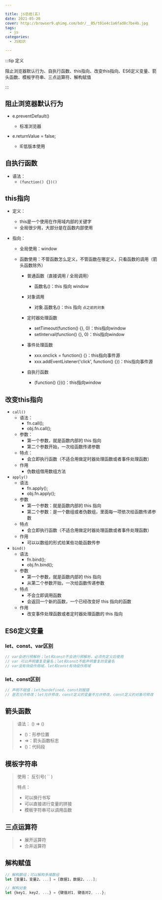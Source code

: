 ```yaml
---

title: js总结(五)
date: 2021-05-28
cover: http://browser9.qhimg.com/bdr/__85/t01e4c1a6fad8c7be4b.jpg
tags:
  - js
categories:
  - JS知识

---
```


:::tip 定义

阻止浏览器默认行为、自执行函数、this指向、改变this指向、ES6定义变量、箭头函数、模板字符串、三点运算符、解构赋值

:::
<!-- more -->

## 阻止浏览器默认行为

+ e.preventDefault()
  + 标准浏览器

+ e.returnValue = false;
  + IE低版本使用

## 自执行函数

+ 语法：
  + `(function() {})()`

## this指向

+ 定义：
  + this是一个使用在作用域内部的关键字
  + 全局很少用，大部分是在函数内部使用

+ 指向：

  + 全局使用：window

  + 函数使用：不管函数怎么定义，不管函数在哪定义，只看函数的调用（箭头函数除外）

    + 普通函数（直接调用 / 全局调用）
      + 函数名()：this 指向 window

    + 对象调用
      + 对象.函数名()：this 指向 `点之前的对象`

    + 定时器处理函数
      + setTimeout(function() {}, 0)：this指向window
      + setInterval(function() {}, 0)：this指向window

    + 事件处理函数
      + xxx.onclick = function() {}：this指向事件源
      + xxx.addEventListener('click', function() {})：this指向事件源

    + 自执行函数
      + (function() {})()：this指向window

## 改变this指向

+ `call()`
  + 语法：
    + fn.call();
    + obj.fn.call();
  + 参数：
    + 第一个参数，就是函数内部的 this 指向
    + 第二个参数开始，一次给函数传递参数
  + 特点：
    + 会立即执行函数（不适合用做定时器处理函数或者事件处理函数）
  + 作用
    + 伪数组借用数组方法
+ `apply()`
  + 语法
    + fn.apply();
    + obj.fn.apply();
  + 参数
    + 第一个参数：就是函数内部的 this 指向
    + 第二个参数：是一个数组或者伪数组，里面每一项依次给函数传递参数
  + 特点
    + 会立即执行函数（不适合用做定时器处理函数或者事件处理函数）
  + 作用
    + 可以以数组的形式给某些功能函数传参
+ `bind()`
  + 语法
    + fn.bind();
    + obj.fn.bind();
  + 参数
    + 第一个参数，就是函数内部的 this 指向
    + 从第二个参数开始，一次给函数传递参数
  + 特点
    + 不会立即调用函数
    + 会返回一个新的函数，一个已经改变好 this 指向的函数
  + 作用
    + 改变事件处理函数或者定时器处理函数的 this 指向

## ES6定义变量

### let、const、var区别

```javascript
// var会进行预解析；let和const不会进行预解析，必须先定义后使用
// var 可以声明重复变量名；let和const不能声明重复的变量名
// var没有块级作用域，let和const有块级作用域
```

### let、const区别

```javascript
// 声明不赋值；let为undefined，const则报错
// 是否允许修改；let允许修改，const定义的变量不允许修改，const定义的对象可修改
```

## 箭头函数

> 语法： () => ()
>
> + ()：形参位置
> + =>：箭头函数标志
> + ()：代码段

## 模板字符串

> 使用： 反引号( `` )
>
> 特点： 
>
> + 可以换行书写
> + 可以直接进行变量的拼接
> + 模板字符串可以调用函数

## 三点运算符

> + 展开运算符
> + 合并运算符

## 解构赋值

```javascript
// 解构数组；可以解构多维数组
let [变量1，变量2，...] = [数据1，数据2，...];

// 解构对象
let {key1, key2, ...} = {键值对1, 键值对2, ...};
```

